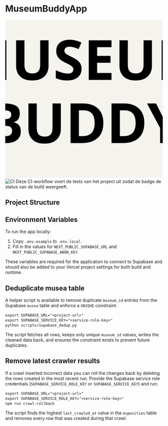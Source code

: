 # MuseumBuddyApp
![Museum Buddy logo](public/logo.svg)
![CI](https://github.com/<user>/MuseumBuddyApp/actions/workflows/ci.yml/badge.svg)
Deze CI-workflow voert de tests van het project uit zodat de badge de status van de build weergeeft.

## Project Structure



## Environment Variables

To run the app locally:

1. Copy `.env.example` to `.env.local`.
2. Fill in the values for `NEXT_PUBLIC_SUPABASE_URL` and `NEXT_PUBLIC_SUPABASE_ANON_KEY`.

These variables are required for the application to connect to Supabase and should also be added to your Vercel project settings for both build and runtime.

## Deduplicate musea table

A helper script is available to remove duplicate `museum_id` entries from the Supabase `musea` table and enforce a `UNIQUE` constraint.

```
export SUPABASE_URL="<project-url>"
export SUPABASE_SERVICE_KEY="<service-role-key>"
python scripts/supabase_dedup.py
```

The script fetches all rows, keeps only unique `museum_id` values, writes the cleaned data back, and ensures the constraint exists to prevent future duplicates.

## Remove latest crawler results

If a crawl inserted incorrect data you can roll the changes back by deleting the rows created in the most recent run. Provide the Supabase service role credentials (`SUPABASE_SERVICE_ROLE_KEY` or `SUPABASE_SERVICE_KEY`) and run:

```
export SUPABASE_URL="<project-url>"
export SUPABASE_SERVICE_ROLE_KEY="<service-role-key>"
npm run crawl:rollback
```

The script finds the highest `last_crawled_at` value in the `exposities` table and removes every row that was created during that crawl.
